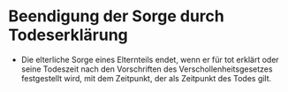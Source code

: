 # Beendigung der Sorge durch Todeserklärung

- Die elterliche Sorge eines Elternteils endet, wenn er für tot erklärt oder seine Todeszeit nach den Vorschriften des Verschollenheitsgesetzes festgestellt wird, mit dem Zeitpunkt, der als Zeitpunkt des Todes gilt.

